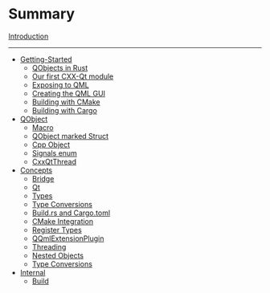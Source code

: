 <!--
SPDX-FileCopyrightText: 2021 Klarälvdalens Datakonsult AB, a KDAB Group company <info@kdab.com>
SPDX-FileContributor: Andrew Hayzen <andrew.hayzen@kdab.com>

SPDX-License-Identifier: MIT OR Apache-2.0
-->

# Summary

[Introduction](./index.md)

---

- [Getting-Started](./getting-started/index.md)
    - [QObjects in Rust](./getting-started/1-qobjects-in-rust.md)
    - [Our first CXX-Qt module](./getting-started/2-our-first-cxx-qt-module.md)
    - [Exposing to QML](./getting-started/3-exposing-to-qml.md)
    - [Creating the QML GUI](./getting-started/4-qml-gui.md)
    - [Building with CMake](./getting-started/5-cmake-integration.md)
    - [Building with Cargo](./getting-started/6-cargo-executable.md)
- [QObject](./qobject/index.md)
    - [Macro](./qobject/macro.md)
    - [QObject marked Struct](./qobject/qobject_struct.md)
    - [Cpp Object](./qobject/cpp_object.md)
    - [Signals enum](./qobject/signals_enum.md)
    - [CxxQtThread](./qobject/cxxqtthread.md)
- [Concepts](./concepts/index.md)
    - [Bridge](./concepts/bridge.md)
    - [Qt](./concepts/qt.md)
    - [Types](./concepts/types.md)
    - [Type Conversions](./concepts/type-conversions.md)
    - [Build.rs and Cargo.toml](./concepts/build_rs_and_cargo.md)
    - [CMake Integration](./concepts/cmake.md)
    - [Register Types](./concepts/register_types.md)
    - [QQmlExtensionPlugin](./concepts/qqmlextensionplugin.md)
    - [Threading](./concepts/threading.md)
    - [Nested Objects](./concepts/nested_objects.md)
    - [Type Conversions](./concepts/type-conversions.md)
- [Internal](./internal/index.md)
    - [Build](./internal/build.md)
